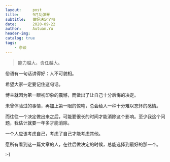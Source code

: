 ```yaml
---
layout:     post
title:      9月乱弹琴
subtitle:   做好决定了吗
date:       2020-09-22
author:     Autuan.Yu
header-img: 
catalog: true
tags:
    - 杂谈
---
```


> 能力越大，责任越大。

俗语有一句话讲得好：人不可貌相。  

希望大家一定要记住这句话。  

博主就因为第一眼初印象的震憾，而做出了让自己十分后悔的决定。  

未曾体验过的事情，再加上第一眼的惊艳，总会给人一种十分难以忘怀的感情。  

而往往一个决定做出来之后，可能要很长的时间才能消除这个影响。至少我这个问题，我估计就要一年多才能消除。  

一个人应该考虑自己，考虑了自己才能考虑其他。

愿所有看到这一篇文章的人，在往后做决定的时候，总能选择到最好的那一个。 


:-)
